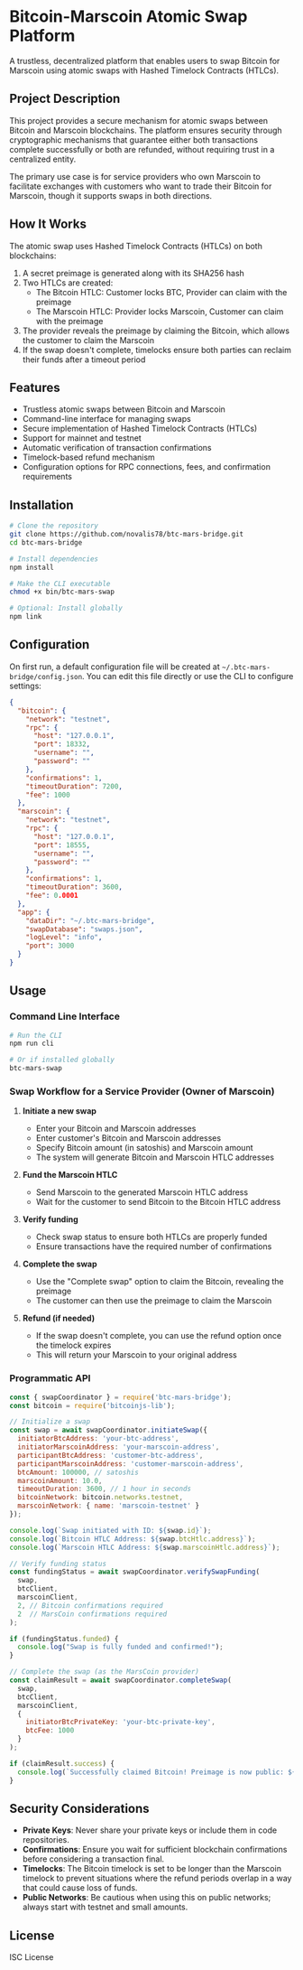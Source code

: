 # Bitcoin-Marscoin Atomic Swap Platform

A trustless, decentralized platform that enables users to swap Bitcoin for Marscoin using atomic swaps with Hashed Timelock Contracts (HTLCs).

## Project Description

This project provides a secure mechanism for atomic swaps between Bitcoin and Marscoin blockchains. The platform ensures security through cryptographic mechanisms that guarantee either both transactions complete successfully or both are refunded, without requiring trust in a centralized entity.

The primary use case is for service providers who own Marscoin to facilitate exchanges with customers who want to trade their Bitcoin for Marscoin, though it supports swaps in both directions.

## How It Works

The atomic swap uses Hashed Timelock Contracts (HTLCs) on both blockchains:

1. A secret preimage is generated along with its SHA256 hash
2. Two HTLCs are created:
   - The Bitcoin HTLC: Customer locks BTC, Provider can claim with the preimage
   - The Marscoin HTLC: Provider locks Marscoin, Customer can claim with the preimage
3. The provider reveals the preimage by claiming the Bitcoin, which allows the customer to claim the Marscoin
4. If the swap doesn't complete, timelocks ensure both parties can reclaim their funds after a timeout period

## Features

- Trustless atomic swaps between Bitcoin and Marscoin
- Command-line interface for managing swaps
- Secure implementation of Hashed Timelock Contracts (HTLCs)
- Support for mainnet and testnet
- Automatic verification of transaction confirmations
- Timelock-based refund mechanism
- Configuration options for RPC connections, fees, and confirmation requirements

## Installation

```bash
# Clone the repository
git clone https://github.com/novalis78/btc-mars-bridge.git
cd btc-mars-bridge

# Install dependencies
npm install

# Make the CLI executable
chmod +x bin/btc-mars-swap

# Optional: Install globally
npm link
```

## Configuration

On first run, a default configuration file will be created at `~/.btc-mars-bridge/config.json`. You can edit this file directly or use the CLI to configure settings:

```json
{
  "bitcoin": {
    "network": "testnet",
    "rpc": {
      "host": "127.0.0.1",
      "port": 18332,
      "username": "",
      "password": ""
    },
    "confirmations": 1,
    "timeoutDuration": 7200,
    "fee": 1000
  },
  "marscoin": {
    "network": "testnet",
    "rpc": {
      "host": "127.0.0.1",
      "port": 18555,
      "username": "",
      "password": ""
    },
    "confirmations": 1,
    "timeoutDuration": 3600,
    "fee": 0.0001
  },
  "app": {
    "dataDir": "~/.btc-mars-bridge",
    "swapDatabase": "swaps.json",
    "logLevel": "info",
    "port": 3000
  }
}
```

## Usage

### Command Line Interface

```bash
# Run the CLI
npm run cli

# Or if installed globally
btc-mars-swap
```

### Swap Workflow for a Service Provider (Owner of Marscoin)

1. **Initiate a new swap**
   - Enter your Bitcoin and Marscoin addresses
   - Enter customer's Bitcoin and Marscoin addresses
   - Specify Bitcoin amount (in satoshis) and Marscoin amount
   - The system will generate Bitcoin and Marscoin HTLC addresses

2. **Fund the Marscoin HTLC**
   - Send Marscoin to the generated Marscoin HTLC address
   - Wait for the customer to send Bitcoin to the Bitcoin HTLC address

3. **Verify funding**
   - Check swap status to ensure both HTLCs are properly funded
   - Ensure transactions have the required number of confirmations

4. **Complete the swap**
   - Use the "Complete swap" option to claim the Bitcoin, revealing the preimage
   - The customer can then use the preimage to claim the Marscoin

5. **Refund (if needed)**
   - If the swap doesn't complete, you can use the refund option once the timelock expires
   - This will return your Marscoin to your original address

### Programmatic API

```javascript
const { swapCoordinator } = require('btc-mars-bridge');
const bitcoin = require('bitcoinjs-lib');

// Initialize a swap
const swap = await swapCoordinator.initiateSwap({
  initiatorBtcAddress: 'your-btc-address',
  initiatorMarscoinAddress: 'your-marscoin-address',
  participantBtcAddress: 'customer-btc-address',
  participantMarscoinAddress: 'customer-marscoin-address',
  btcAmount: 100000, // satoshis
  marscoinAmount: 10.0,
  timeoutDuration: 3600, // 1 hour in seconds
  bitcoinNetwork: bitcoin.networks.testnet,
  marscoinNetwork: { name: 'marscoin-testnet' }
});

console.log(`Swap initiated with ID: ${swap.id}`);
console.log(`Bitcoin HTLC Address: ${swap.btcHtlc.address}`);
console.log(`Marscoin HTLC Address: ${swap.marscoinHtlc.address}`);

// Verify funding status
const fundingStatus = await swapCoordinator.verifySwapFunding(
  swap, 
  btcClient, 
  marscoinClient,
  2, // Bitcoin confirmations required
  2  // MarsCoin confirmations required
);

if (fundingStatus.funded) {
  console.log("Swap is fully funded and confirmed!");
}

// Complete the swap (as the MarsCoin provider)
const claimResult = await swapCoordinator.completeSwap(
  swap,
  btcClient,
  marscoinClient,
  {
    initiatorBtcPrivateKey: 'your-btc-private-key',
    btcFee: 1000
  }
);

if (claimResult.success) {
  console.log(`Successfully claimed Bitcoin! Preimage is now public: ${claimResult.preimage}`);
}
```

## Security Considerations

- **Private Keys**: Never share your private keys or include them in code repositories.
- **Confirmations**: Ensure you wait for sufficient blockchain confirmations before considering a transaction final.
- **Timelocks**: The Bitcoin timelock is set to be longer than the Marscoin timelock to prevent situations where the refund periods overlap in a way that could cause loss of funds.
- **Public Networks**: Be cautious when using this on public networks; always start with testnet and small amounts.

## License

ISC License